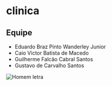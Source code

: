 # clinica

## Equipe

+ Eduardo Braz Pinto Wanderley Junior
+ Caio Victor Batista de Macedo
+ Guilherme Falcão Cabral Santos
+ Gustavo de Carvalho Santos

![Homem letra](https://github.com/oficialrickccampos/Sockets-em-C/blob/main/Gif%20homem%20letrado.gif)



